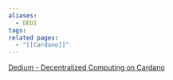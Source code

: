 ```yaml
---
aliases:
  - DEDI
tags: 
related pages:
  - "[[Cardano]]"
---
```

[Dedium - Decentralized Computing on Cardano](https://dedium.io)
